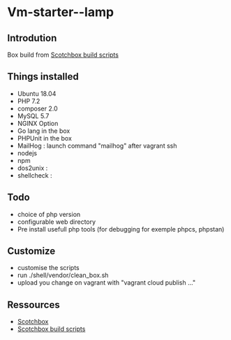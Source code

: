 # Vm-starter--lamp

## Introdution

Box build from [Scotchbox build scripts](https://github.com/scotch-io/scotch-box-build-scripts)

## Things installed

- Ubuntu 18.04
- PHP 7.2
- composer 2.0
- MySQL 5.7
- NGINX Option
- Go lang in the box
- PHPUnit in the box
- MailHog : launch command "mailhog" after vagrant ssh
- nodejs
- npm
- dos2unix : 
- shellcheck : 


## Todo

- choice of php version
- configurable web directory
- Pre install usefull php tools (for debugging for exemple phpcs, phpstan)

## Customize

- customise the scripts
- run ./shell/vendor/clean_box.sh 
- upload you change on vagrant with "vagrant cloud publish ..."

## Ressources
- [Scotchbox](https://github.com/scotch-io/scotch-box)
- [Scotchbox build scripts](https://github.com/scotch-io/scotch-box-build-scripts)